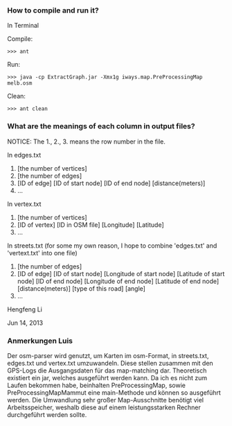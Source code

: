 ### How to compile and run it?

In Terminal

Compile:
```
>>> ant
```

Run:
```
>>> java -cp ExtractGraph.jar -Xmx1g iways.map.PreProcessingMap melb.osm
```

Clean:
```
>>> ant clean
```

### What are the meanings of each column in output files?

NOTICE: The 1., 2., 3. means the row number in the file.

In edges.txt

1.   [the number of vertices]
2.   [the number of edges]
3.   [ID of edge] [ID of start node] [ID of end node] [distance(meters)]
4.   ...

In vertex.txt

1.   [the number of vertices]
2.   [ID of vertex] [ID in OSM file] [Longitude] [Latitude]
3.   ...

In streets.txt (for some my own reason, I hope to combine 'edges.txt' and 
'vertext.txt' into one file)
    
1.   [the number of edges]
2.   [ID of edge] [ID of start node] [Longitude of start node] [Latitude of
start node] [ID of end node] [Longitude of end node] [Latitude of end node]
[distance(meters)] [type of this road] [angle]
3.   ...

Hengfeng Li

Jun 14, 2013

### Anmerkungen Luis

Der osm-parser wird genutzt, um Karten im osm-Format, in streets.txt, edges.txt und vertex.txt umzuwandeln. Diese stellen zusammen mit den GPS-Logs die Ausgangsdaten für das map-matching dar.
Theoretisch existiert ein jar, welches ausgeführt werden kann. Da ich es nicht zum Laufen bekommen habe, beinhalten PreProcessingMap, sowie PreProcessingMapMammut eine main-Methode und können so ausgeführt werden.
Die Umwandlung sehr großer Map-Ausschnitte benötigt viel Arbeitsspeicher, weshalb diese auf einem leistungsstarken Rechner durchgeführt werden sollte.

